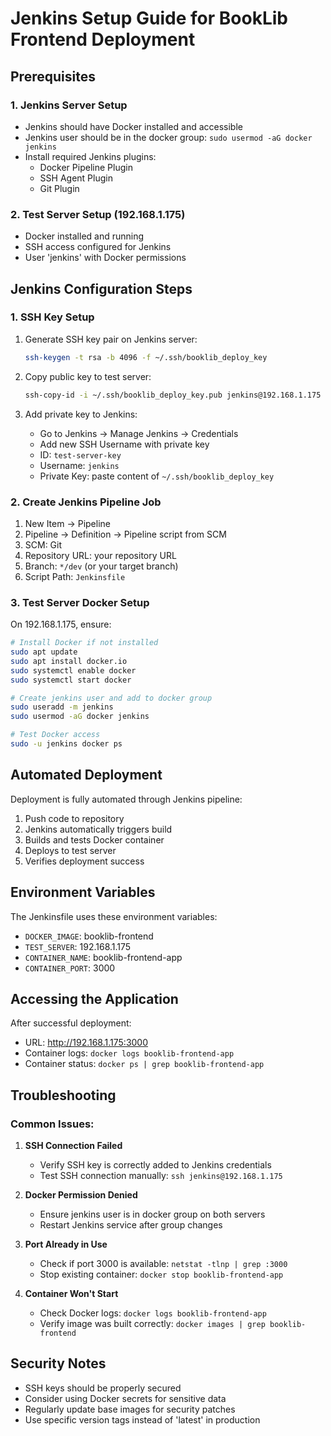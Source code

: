 # Jenkins Setup Guide for BookLib Frontend Deployment

## Prerequisites

### 1. Jenkins Server Setup

- Jenkins should have Docker installed and accessible
- Jenkins user should be in the docker group: `sudo usermod -aG docker jenkins`
- Install required Jenkins plugins:
  - Docker Pipeline Plugin
  - SSH Agent Plugin
  - Git Plugin

### 2. Test Server Setup (192.168.1.175)

- Docker installed and running
- SSH access configured for Jenkins
- User 'jenkins' with Docker permissions

## Jenkins Configuration Steps

### 1. SSH Key Setup

1. Generate SSH key pair on Jenkins server:

   ```bash
   ssh-keygen -t rsa -b 4096 -f ~/.ssh/booklib_deploy_key
   ```

2. Copy public key to test server:

   ```bash
   ssh-copy-id -i ~/.ssh/booklib_deploy_key.pub jenkins@192.168.1.175
   ```

3. Add private key to Jenkins:
   - Go to Jenkins → Manage Jenkins → Credentials
   - Add new SSH Username with private key
   - ID: `test-server-key`
   - Username: `jenkins`
   - Private Key: paste content of `~/.ssh/booklib_deploy_key`

### 2. Create Jenkins Pipeline Job

1. New Item → Pipeline
2. Pipeline → Definition → Pipeline script from SCM
3. SCM: Git
4. Repository URL: your repository URL
5. Branch: `*/dev` (or your target branch)
6. Script Path: `Jenkinsfile`

### 3. Test Server Docker Setup

On 192.168.1.175, ensure:

```bash
# Install Docker if not installed
sudo apt update
sudo apt install docker.io
sudo systemctl enable docker
sudo systemctl start docker

# Create jenkins user and add to docker group
sudo useradd -m jenkins
sudo usermod -aG docker jenkins

# Test Docker access
sudo -u jenkins docker ps
```

## Automated Deployment

Deployment is fully automated through Jenkins pipeline:

1. Push code to repository
2. Jenkins automatically triggers build
3. Builds and tests Docker container
4. Deploys to test server
5. Verifies deployment success

## Environment Variables

The Jenkinsfile uses these environment variables:

- `DOCKER_IMAGE`: booklib-frontend
- `TEST_SERVER`: 192.168.1.175
- `CONTAINER_NAME`: booklib-frontend-app
- `CONTAINER_PORT`: 3000

## Accessing the Application

After successful deployment:

- URL: http://192.168.1.175:3000
- Container logs: `docker logs booklib-frontend-app`
- Container status: `docker ps | grep booklib-frontend-app`

## Troubleshooting

### Common Issues:

1. **SSH Connection Failed**

   - Verify SSH key is correctly added to Jenkins credentials
   - Test SSH connection manually: `ssh jenkins@192.168.1.175`

2. **Docker Permission Denied**

   - Ensure jenkins user is in docker group on both servers
   - Restart Jenkins service after group changes

3. **Port Already in Use**

   - Check if port 3000 is available: `netstat -tlnp | grep :3000`
   - Stop existing container: `docker stop booklib-frontend-app`

4. **Container Won't Start**
   - Check Docker logs: `docker logs booklib-frontend-app`
   - Verify image was built correctly: `docker images | grep booklib-frontend`

## Security Notes

- SSH keys should be properly secured
- Consider using Docker secrets for sensitive data
- Regularly update base images for security patches
- Use specific version tags instead of 'latest' in production
